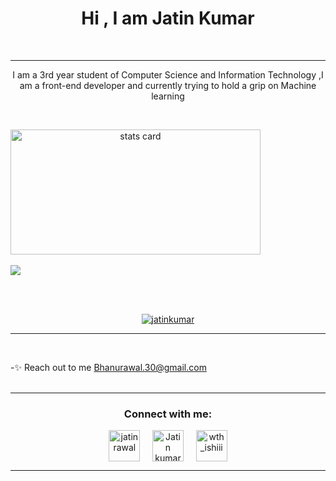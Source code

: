 <h1 align="center">Hi , I am Jatin Kumar</h1>
<br>
<hr>
<p align="center">I am a 3rd year student of Computer Science and Information Technology ,I am a front-end developer and currently trying to hold a grip on Machine learning</p>
<!-- 
<p align="left"> <img src="https://komarev.com/ghpvc/?username=jatinkumar30&label=Profile%20views&color=0e75b6&style=flat" alt="Jatin" /> </p> -->

<br>

<p>
<a align= "center" href="https://github.com/jatinkumar30">
<img alt= "stats card" height="200px" width="400" src="https://github-readme-streak-stats.herokuapp.com/?user=jatinkumar30&theme=radical">
  
<!--   for image -->
<!-- <img align="right" height="350" width="400" src="https://cdn.dribbble.com/users/2238041/screenshots/4763918/working.gif" /> </a>
</p> -->

  <br>
  <br>
  
<img align="center" src="https://github-readme-stats.vercel.app/api?username=Jatinkumar30&show_icons=true&theme=radical" />

<!-- <img align="center" src="https://github-readme-stats.vercel.app/api/top-langs/?username=jatinkumar30&layout=compact)](https://github.com/anuraghazra/github-readme-stats" />
 -->

  <br><br>
  
  <p align="center"> <a href="https://twitter.com/jatinrawal30" target="blank"><img src="https://img.shields.io/twitter/follow/jatinrawal30?logo=twitter&style=for-the-badge" alt="jatinkumar" /></a> </p>

  <hr>
  <br>
  
-✨ Reach out to me Bhanurawal.30@gmail.com
<br><br>
<hr>
  
  <h3 align="center">Connect with me:</h3>
<p align="center">
<a href="https://twitter.com/jatinrawal30" target="blank"><img align="center" src="https://img.icons8.com/cute-clipart/64/000000/twitter.png" alt="jatinrawal" height="50" width="50" /></a> &nbsp;&nbsp;&nbsp;
<a href="https://www.linkedin.com/in/jatin-kumar-84612112b//" target="blank"><img align="center" src="https://img.icons8.com/cute-clipart/64/000000/linkedin.png" alt="Jatin kumar" height="50" width="50" /></a>&nbsp;&nbsp;&nbsp;&nbsp;
<a href="https://instagram.com/_me_jatin__" target="blank"><img align="center" src="https://img.icons8.com/cute-clipart/64/000000/instagram-new.png" alt="wth_ishiii" height="50" width="50" /></a>
</p>
  <hr>

